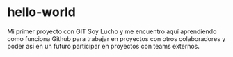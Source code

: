 # hello-world
Mi primer proyecto con GIT
Soy Lucho y me encuentro aquí aprendiendo como funciona Github para trabajar en proyectos con otros colaboradores y poder así en un futuro participar en proyectos con teams externos.
